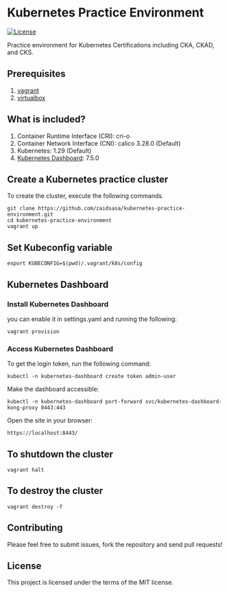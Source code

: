 # Kubernetes Practice Environment

[![License](https://img.shields.io/badge/License-MIT-blue.svg)](https://github.com/zaidsasa/kubernetes-practice-environment/blob/main/LICENSE)

Practice environment for Kubernetes Certifications including CKA, CKAD, and CKS.

## Prerequisites

1. [vagrant]
2. [virtualbox]

[vagrant]: https://developer.hashicorp.com/vagrant/install
[virtualbox]: https://www.virtualbox.org/wiki/Downloads

## What is included?

1. Container Runtime Interface (CRI): cri-o
2. Container Network Interface (CNI): calico 3.28.0 (Default)
3. Kubernetes: 1.29 (Default)
4. [Kubernetes Dashboard](#kubernetes-dashboard): 7.5.0

## Create a Kubernetes practice cluster
To create the cluster, execute the following commands.
```
git clone https://github.com/zaidsasa/kubernetes-practice-environment.git
cd kubernetes-practice-environment
vagrant up
```

## Set Kubeconfig variable
```
export KUBECONFIG=$(pwd)/.vagrant/k8s/config
```

## Kubernetes Dashboard

### Install Kubernetes Dashboard
you can enable it in settings.yaml and running the following:
```
vagrant provision
```

### Access Kubernetes Dashboard
To get the login token, run the following command:
```
kubectl -n kubernetes-dashboard create token admin-user
```
Make the dashboard accessible:
```
kubectl -n kubernetes-dashboard port-forward svc/kubernetes-dashboard-kong-proxy 8443:443
```
Open the site in your browser:
```
https://localhost:8443/
```

## To shutdown the cluster
```
vagrant halt
```

## To destroy the cluster
```
vagrant destroy -f
```

## Contributing

Please feel free to submit issues, fork the repository and send pull requests!

## License

This project is licensed under the terms of the MIT license.
